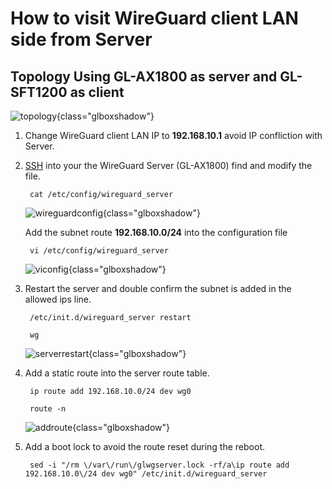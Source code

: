 # How to visit WireGuard client LAN side from Server

## Topology Using GL-AX1800 as server and GL-SFT1200 as client

![topology](https://static.gl-inet.com/docs/en/3/tutorials/wiregaurd_server_access_client_lan_side/3xtopology.jpg){class="glboxshadow"}

1. Change WireGuard client LAN IP to **192.168.10.1** avoid IP confliction with Server.

2. [SSH](../ssh) into your the WireGuard Server (GL-AX1800) find and modify the file.

        cat /etc/config/wireguard_server

    ![wireguardconfig](https://static.gl-inet.com/docs/en/3/tutorials/wiregaurd_server_access_client_lan_side/wireguardconfig.jpg){class="glboxshadow"}

    Add the subnet route **192.168.10.0/24** into the configuration file

        vi /etc/config/wireguard_server

    ![viconfig](https://static.gl-inet.com/docs/en/3/tutorials/wiregaurd_server_access_client_lan_side/viconfig.jpg){class="glboxshadow"}

3. Restart the server and double confirm the subnet is added in the allowed ips line.

        /etc/init.d/wireguard_server restart

    <span></span>

        wg

    ![serverrestart](https://static.gl-inet.com/docs/en/3/tutorials/wiregaurd_server_access_client_lan_side/serverrestart.png){class="glboxshadow"}

4. Add a static route into the server route table.

        ip route add 192.168.10.0/24 dev wg0

    <span></span>

        route -n

    ![addroute](https://static.gl-inet.com/docs/en/3/tutorials/wiregaurd_server_access_client_lan_side/addroute.jpg){class="glboxshadow"}

5. Add a boot lock to avoid the route reset during the reboot.

        sed -i "/rm \/var\/run\/glwgserver.lock -rf/a\ip route add 192.168.10.0\/24 dev wg0" /etc/init.d/wireguard_server
